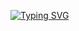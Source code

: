 [![Typing SVG](https://readme-typing-svg.herokuapp.com?color=%2336BCF7&lines=Computer+scince+student)](https://git.io/typing-svg)

